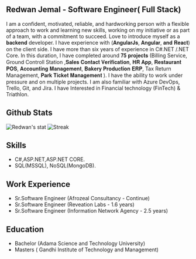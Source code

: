 ## Redwan Jemal - Software Engineer( Full Stack)
I am a confident, motivated, reliable, and hardworking person with a flexible approach to work and learning new skills, working on my initiative or as part of a team, with a commitment to succeed. Love to introduce myself as a 𝐛𝐚𝐜𝐤𝐞𝐧𝐝 developer. I have experience with (𝐀𝐧𝐠𝐮𝐥𝐚𝐫𝐉𝐬, 𝐀𝐧𝐠𝐮𝐥𝐚𝐫, 𝐚𝐧𝐝 𝐑𝐞𝐚𝐜𝐭) on the client side. I have more than six years of experience in C#.NET /.NET Core. In this duration, I have completed around 𝟕𝟓 𝐩𝐫𝐨𝐣𝐞𝐜𝐭𝐬 (Billing Service, Ground Controll Station ,𝐒𝐚𝐥𝐞𝐬 𝐂𝐨𝐧𝐭𝐚𝐜𝐭 𝐕𝐞𝐫𝐢𝐟𝐢𝐜𝐚𝐭𝐢𝐨𝐧, 𝐇𝐑 𝐀𝐩𝐩, 𝐑𝐞𝐬𝐭𝐚𝐮𝐫𝐚𝐧𝐭 𝐏𝐎𝐒, 𝐀𝐜𝐜𝐨𝐮𝐧𝐭𝐢𝐧𝐠 𝐌𝐚𝐧𝐚𝐠𝐞𝐦𝐞𝐧𝐭, 𝐁𝐚𝐤𝐞𝐫𝐲 𝐏𝐫𝐨𝐝𝐮𝐜𝐭𝐢𝐨𝐧 𝐄𝐑𝐏, Tax Return Management, 𝐏𝐚𝐫𝐤 𝐓𝐢𝐜𝐤𝐞𝐭 𝐌𝐚𝐧𝐚𝐠𝐞𝐦𝐞𝐧𝐭 ). I have the ability to work under pressure and on multiple projects. I am also familiar with Azure DevOps, Trello, Git, and Jira. I have Interested in Financial technology (FinTech) & Triathlon.

## Github Stats
![Redwan's stat](https://github-readme-stats.vercel.app/api?username=redwanJemal&show_icons=true&count_private=true)
![Streak](https://github-readme-streak-stats.herokuapp.com/?user=redwanJemal)

## Skills
* C#,ASP.NET,ASP.NET CORE.
* SQL(MSSQL), NoSQL(MongoDB).




## Work Experience
* Sr.Software Engineer (Afrozeal Consultancy - Continue)
* Sr.Software Engineer (Reveation Labs - 1.6 years)
* Sr.Software Engineer (Information Network Agency - 2.5 years)


## Education
* Bachelor (Adama Science and Technology University)
* Masters ( Gandhi Institute of Technology and Management)





<!--
**redwanJemal/redwanJemal** is a ✨ _special_ ✨ repository because its `README.md` (this file) appears on your GitHub profile.
Here are some ideas to get you started:
- 🔭 I’m currently working on ... C#
- 🌱 I’m currently learning ...
- 👯 I’m looking to collaborate on ...
- 🤔 I’m looking for help with ...
- 💬 Ask me about ...
- 📫 How to reach me: ...
- 😄 Pronouns: ...
- ⚡ Fun fact: ...
-->
